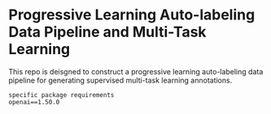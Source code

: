 # Progressive Learning Auto-labeling Data Pipeline and Multi-Task Learning

This repo is deisgned to construct a progressive learning auto-labeling data pipeline for generating supervised multi-task learning annotations.

```
specific package requirements
openai==1.50.0
```
